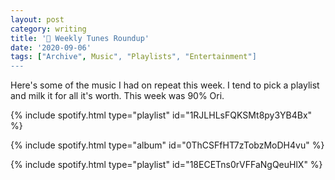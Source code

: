 ```yaml
---
layout: post
category: writing
title: '🎵 Weekly Tunes Roundup'
date: '2020-09-06'
tags: ["Archive", Music", "Playlists", "Entertainment"]
---
```


Here's some of the music I had on repeat this week. I tend to pick a playlist and milk it for all it's worth. This week was 90% Ori.

{% include spotify.html type="playlist" id="1RJLHLsFQKSMt8py3YB4Bx" %}

{% include spotify.html type="album" id="0ThCSFfHT7zTobzMoDH4vu" %}

{% include spotify.html type="playlist" id="18ECETns0rVFFaNgQeuHlX" %}